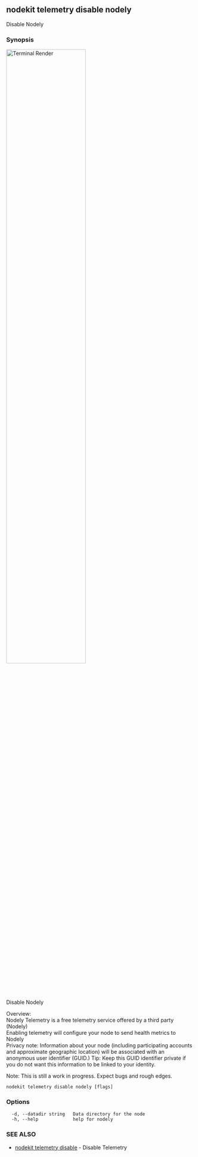## nodekit telemetry disable nodely

Disable Nodely

### Synopsis

                                                                                                                                                                             
<img alt="Terminal Render" src="/assets/nodekit.png" width="65%">                                                                                                                      
                                                                                                                                                                             
                                                                                                                                                                             
Disable Nodely                                                                                                                                                               
                                                                                                                                                                             
Overview:                                                                                                                                                                    
Nodely Telemetry is a free telemetry service offered by a third party (Nodely)                                                                                               
Enabling telemetry will configure your node to send health metrics to Nodely                                                                                                 
Privacy note: Information about your node (including participating accounts and approximate geographic location) will be associated with an anonymous user identifier (GUID.)
Tip: Keep this GUID identifier private if you do not want this information to be linked to your identity.                                                                    
                                                                                                                                                                             
Note: This is still a work in progress. Expect bugs and rough edges.                                                                                                         

```
nodekit telemetry disable nodely [flags]
```

### Options

```
  -d, --datadir string   Data directory for the node
  -h, --help             help for nodely
```

### SEE ALSO

* [nodekit telemetry disable](/man/nodekit_telemetry_disable.md)	 - Disable Telemetry

